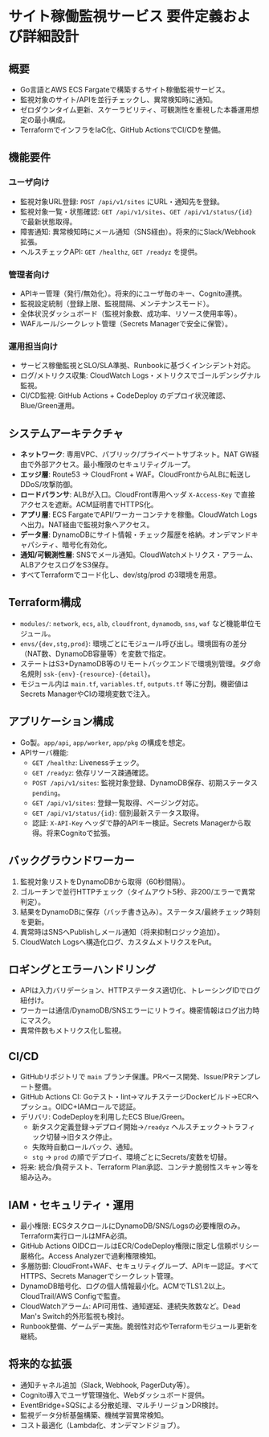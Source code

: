 # サイト稼働監視サービス 要件定義および詳細設計

## 概要
- Go言語とAWS ECS Fargateで構築するサイト稼働監視サービス。
- 監視対象のサイト/APIを並行チェックし、異常検知時に通知。
- ゼロダウンタイム更新、スケーラビリティ、可観測性を重視した本番運用想定の最小構成。
- TerraformでインフラをIaC化、GitHub ActionsでCI/CDを整備。

## 機能要件
### ユーザ向け
- 監視対象URL登録: `POST /api/v1/sites` にURL・通知先を登録。
- 監視対象一覧・状態確認: `GET /api/v1/sites`、`GET /api/v1/status/{id}` で最新状態取得。
- 障害通知: 異常検知時にメール通知（SNS経由）。将来的にSlack/Webhook拡張。
- ヘルスチェックAPI: `GET /healthz`, `GET /readyz` を提供。

### 管理者向け
- APIキー管理（発行/無効化）。将来的にユーザ毎のキー、Cognito連携。
- 監視設定統制（登録上限、監視間隔、メンテナンスモード）。
- 全体状況ダッシュボード（監視対象数、成功率、リソース使用率等）。
- WAFルール/シークレット管理（Secrets Managerで安全に保管）。

### 運用担当向け
- サービス稼働監視とSLO/SLA準拠、Runbookに基づくインシデント対応。
- ログ/メトリクス収集: CloudWatch Logs・メトリクスでゴールデンシグナル監視。
- CI/CD監視: GitHub Actions + CodeDeploy のデプロイ状況確認、Blue/Green運用。

## システムアーキテクチャ
- **ネットワーク**: 専用VPC、パブリック/プライベートサブネット。NAT GW経由で外部アクセス。最小権限のセキュリティグループ。
- **エッジ層**: Route53 → CloudFront + WAF。CloudFrontからALBに転送しDDoS/攻撃防御。
- **ロードバランサ**: ALBが入口。CloudFront専用ヘッダ `X-Access-Key` で直接アクセスを遮断。ACM証明書でHTTPS化。
- **アプリ層**: ECS FargateでAPI/ワーカーコンテナを稼働。CloudWatch Logsへ出力。NAT経由で監視対象へアクセス。
- **データ層**: DynamoDBにサイト情報・チェック履歴を格納。オンデマンドキャパシティ、暗号化有効化。
- **通知/可観測性層**: SNSでメール通知。CloudWatchメトリクス・アラーム、ALBアクセスログをS3保存。
- すべてTerraformでコード化し、dev/stg/prod の3環境を用意。

## Terraform構成
- `modules/`: `network`, `ecs`, `alb`, `cloudfront`, `dynamodb`, `sns`, `waf` など機能単位モジュール。
- `envs/{dev,stg,prod}`: 環境ごとにモジュール呼び出し。環境固有の差分（NAT数、DynamoDB容量等）を変数で指定。
- ステートはS3+DynamoDB等のリモートバックエンドで環境別管理。タグ命名規則 `ssk-{env}-{resource}-{detail}`。
- モジュール内は `main.tf`, `variables.tf`, `outputs.tf` 等に分割。機密値はSecrets ManagerやCIの環境変数で注入。

## アプリケーション構成
- Go製。`app/api`, `app/worker`, `app/pkg` の構成を想定。
- APIサーバ機能:
  - `GET /healthz`: Livenessチェック。
  - `GET /readyz`: 依存リソース疎通確認。
  - `POST /api/v1/sites`: 監視対象登録、DynamoDB保存、初期ステータス `pending`。
  - `GET /api/v1/sites`: 登録一覧取得、ページング対応。
  - `GET /api/v1/status/{id}`: 個別最新ステータス取得。
  - 認証: `X-API-Key` ヘッダで静的APIキー検証。Secrets Managerから取得。将来Cognitoで拡張。

## バックグラウンドワーカー
1. 監視対象リストをDynamoDBから取得（60秒間隔）。
2. ゴルーチンで並行HTTPチェック（タイムアウト5秒、非200/エラーで異常判定）。
3. 結果をDynamoDBに保存（バッチ書き込み）。ステータス/最終チェック時刻を更新。
4. 異常時はSNSへPublishしメール通知（将来抑制ロジック追加）。
5. CloudWatch Logsへ構造化ログ、カスタムメトリクスをPut。

## ロギングとエラーハンドリング
- APIは入力バリデーション、HTTPステータス適切化、トレーシングIDでログ紐付け。
- ワーカーは通信/DynamoDB/SNSエラーにリトライ。機密情報はログ出力時にマスク。
- 異常件数もメトリクス化し監視。

## CI/CD
- GitHubリポジトリで `main` ブランチ保護。PRベース開発、Issue/PRテンプレート整備。
- GitHub Actions CI: Goテスト・lint→マルチステージDockerビルド→ECRへプッシュ。OIDC+IAMロールで認証。
- デリバリ: CodeDeployを利用したECS Blue/Green。
  - 新タスク定義登録→デプロイ開始→`/readyz` ヘルスチェック→トラフィック切替→旧タスク停止。
  - 失敗時自動ロールバック、通知。
  - `stg` → `prod` の順でデプロイ、環境ごとにSecrets/変数を切替。
- 将来: 統合/負荷テスト、Terraform Plan承認、コンテナ脆弱性スキャン等を組み込み。

## IAM・セキュリティ・運用
- 最小権限: ECSタスクロールにDynamoDB/SNS/Logsの必要権限のみ。Terraform実行ロールはMFA必須。
- GitHub Actions OIDCロールはECR/CodeDeploy権限に限定し信頼ポリシー厳格化。Access Analyzerで過剰権限検知。
- 多層防御: CloudFront+WAF、セキュリティグループ、APIキー認証。すべてHTTPS、Secrets Managerでシークレット管理。
- DynamoDB暗号化、ログの個人情報最小化。ACMでTLS1.2以上。CloudTrail/AWS Configで監査。
- CloudWatchアラーム: API可用性、通知遅延、連続失敗数など。Dead Man's Switch的外形監視も検討。
- Runbook整備、ゲームデー実施。脆弱性対応やTerraformモジュール更新を継続。

## 将来的な拡張
- 通知チャネル追加（Slack, Webhook, PagerDuty等）。
- Cognito導入でユーザ管理強化、Webダッシュボード提供。
- EventBridge+SQSによる分散処理、マルチリージョンDR検討。
- 監視データ分析基盤構築、機械学習異常検知。
- コスト最適化（Lambda化、オンデマンドジョブ）。

